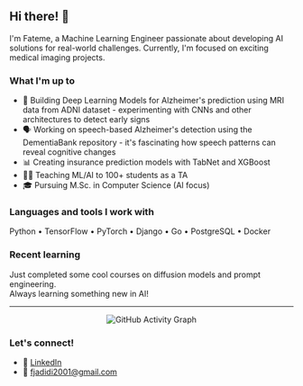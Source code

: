 ## Hi there! 👋

I'm Fateme, a Machine Learning Engineer passionate about developing AI solutions for real-world challenges. Currently, I'm focused on exciting medical imaging projects.

### What I'm up to
- 🧠 Building Deep Learning Models for Alzheimer's prediction using MRI data from ADNI dataset - experimenting with CNNs and other architectures to detect early signs
- 🗣️ Working on speech-based Alzheimer's detection using the DementiaBank repository - it's fascinating how speech patterns can reveal cognitive changes
- 📊 Creating insurance prediction models with TabNet and XGBoost
- 👩‍🏫 Teaching ML/AI to 100+ students as a TA
- 🎓 Pursuing M.Sc. in Computer Science (AI focus)

### Languages and tools I work with
Python • TensorFlow • PyTorch • Django • Go • PostgreSQL • Docker 

### Recent learning
Just completed some cool courses on diffusion models and prompt engineering. 
<br>
Always learning something new in AI!

---

<div align="center">

![GitHub Activity Graph](https://github-readme-activity-graph.vercel.app/graph?username=fjadidi2001&theme=minimal)

</div>

### Let's connect!
- 💼 [LinkedIn](https://linkedin.com/in/fateme-jadidi2001/)
- 📧 fjadidi2001@gmail.com

